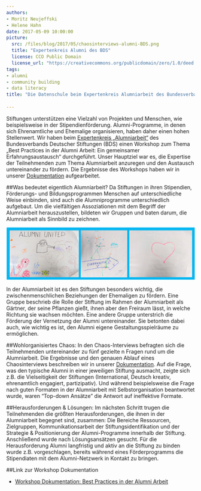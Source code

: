 ```yaml
---
authors: 
- Moritz Neujeffski 
- Helene Hahn
date: 2017-05-09 10:00:00
picture:
  src: /files/blog/2017/05/chaosinterviews-alumni-BDS.png
  title: "Expertenkreis Alumni des BDS"
  license: CCO Public Domain
  license_url: "https://creativecommons.org/publicdomain/zero/1.0/deed.de"
tags:
- alumni
- community building 
- data literacy
title: "Die Datenschule beim Expertenkreis Alumniarbeit des Bundesverband Deutscher Stiftungen"

---
```


Stiftungen unterstützen eine Vielzahl von Projekten und Menschen, wie beispielsweise in der Stipendienförderung. Alumni-Programme, in denen sich Ehrenamtliche und Ehemalige organisieren, haben daher einen hohen Stellenwert. Wir haben beim [Expertenkreis „Alumniarbeit“](https://www.stiftungen.org/verband/was-wir-tun/vernetzungsangebote/arbeitskreise-foren-und-expertenkreise/expertenkreis-alumniarbeit.html) des Bundesverbands Deutscher Stiftungen (BDS) einen Workshop zum Thema „Best Practices in der Alumni Arbeit: Ein gemeinsamer Erfahrungsaustausch“ durchgeführt. Unser Hauptziel war es, die Expertise der Teilnehmenden zum Thema Alumniarbeit anzuregen und den Austausch untereinander zu fördern. Die Ergebnisse des Workshops haben wir in unserer [Dokumentation](/files/downloads/workshops/Dokumentation-Alumni-Expertenkreis-BDS.pdf) aufgearbeitet.

##Was bedeutet eigentlich Alumniarbeit?
Da Stiftungen in ihren Stipendien, Förderungs- und Bildungsprogrammen Menschen auf unterschiedliche Weise einbinden, sind auch die Alumniprogramme unterschiedlich aufgebaut. Um die vielfältigen Assoziationen mit dem Begriff der Alumniarbeit herauszustellen, bildeten wir Gruppen und baten darum, die Alumniarbeit als Sinnbild zu zeichnen.

!["Alumniarbeit" in Bildern](/files/blog/2017/05/alumni_bildersammlung-BDS.png)

In der Alumniarbeit ist es den Stiftungen besonders wichtig, die zwischenmenschlichen Beziehungen der Ehemaligen zu fördern. Eine Gruppe beschrieb die Rolle der Stiftung im Rahmen der Alumniarbeit als Gärtner, der seine Pflanzen gießt, ihnen aber den Freiraum lässt, in welche Richtung sie wachsen möchten. Eine andere Gruppe unterstrich die Förderung der Vernetzung der Alumni untereinander. Sie betonten dabei auch, wie wichtig es ist, den Alumni eigene Gestaltungsspielräume zu ermöglichen.

##Wohlorganisiertes Chaos:
In den Chaos-Interviews befragten sich die Teilnehmenden untereinander zu fünf gezielte n Fragen rund um die Alumniarbeit. Die Ergebnisse und den genauen Ablauf eines Chaosinterviews beschreiben wir in unserer 
[Dokumentation](/files/downloads/workshops/Dokumentation-Alumni-Expertenkreis-BDS.pdf). Auf die Frage, was den typische Alumni in einer jeweiligen Stiftung ausmacht, zeigte sich z.B. die Vielseitigkeit der Stiftungen (International, Deutsch kreativ, ehrenamtlich engagiert, partizipativ). Und während beispielsweise die Frage nach guten Formaten in der Alumniarbeit mit Selbstorganisation beantwortet wurde, waren “Top-down Ansätze” die Antwort auf ineffektive Formate. 

##Herausforderungen & Lösungen: 
Im nächsten Schritt trugen die Teilnehmenden die größten Herausforderungen, die ihnen in der Alumniarbeit begegnet sind, zusammen: Die Bereiche Ressourcen, Zielgruppen, Kommunikationsarbeit der Stiftungsidentifikation und der Strategie & Positionierung der Alumni-Programme innerhalb der Stiftung. Anschließend wurde nach Lösungsansätzen gesucht. Für die Herausforderung Alumni langfristig und aktiv an die Stiftung zu binden wurde z.B. vorgeschlagen, bereits während eines Förderprogramms die Stipendiaten mit dem Alumni-Netzwerk in Kontakt zu bringen. 


##Link zur Workshop Dokumentation
* [Workshop Dokumentation: Best Practices in der Alumni Arbeit](/files/downloads/workshops/Dokumentation-Alumni-Expertenkreis-BDS.pdf)